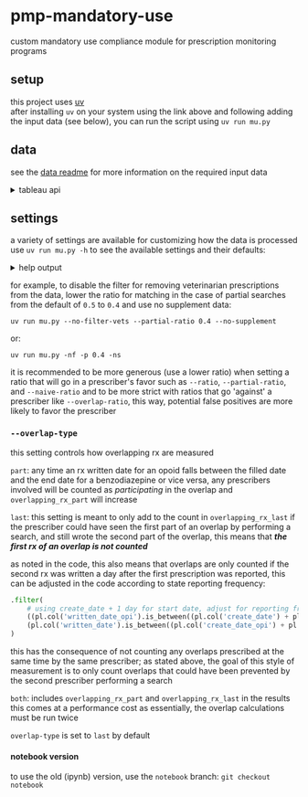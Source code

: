# pmp-mandatory-use

custom mandatory use compliance module for prescription monitoring programs

## setup

this project uses [uv](https://github.com/astral-sh/uv?tab=readme-ov-file)  
after installing `uv` on your system using the link above and following adding the input data (see below), you can run the script using `uv run mu.py`

## data

see the [data readme](data/README.md) for more information on the required input data

<details>
    <summary>tableau api</summary>

to make use of `tableauserverclient` to have the script pull the data instead of downloading manually:

1. you will need a `.env` file in the following format in the root folder of this repo:
   ```
   TABLEAU_SERVER='tableau.server.address.com'
   TABLEAU_SITE='insert-sitename'
   TABLEAU_TOKEN_NAME='INSERT-YOUR-TOKEN-NAME-HERE'
   TABLEAU_TOKEN_VALUE='INSERT-YOUR-TABLEAU-API-KEY-HERE'
   ```
   you can find your server address and site name from the url you use to access tableau, for example:
   `https://server.name.here.com/#/site/site_name` the server name would be `https://server.name.here.com` and the site name would be `site_name`
2. update the workbooks in tableau with these 4 parameters (you can set the default values all to the same date for speed in the tableau client, since the `mu` notebook sets these values itself for querying tableau anyway):
   | parameter | description |
   |------------------|-------------|
   | first_of_month | short date |
   | first_for_search | short date |
   | last_of_month | short date |
   | last_for_search | short date |
3. add the following calculated fields and set them as filters as described:
   | calculated field | data source | code | description |
   |--------------------|-----------------|----------------------------------------------------------------------------------------------|--------------------------------------------------------|
   | between_active | dispensations | [rx_end] >= [first_of_month] and [Filled At] <= [last_of_month] | replace other time based filters in `active_rx` with this set to True |
   | between_f_l_month | dispensations | [Written At] <= [last_of_month] and [Written At] >= [first_of_month] | replace other time based filters in `dispensations` with this set to True |
   | between_naive | dispensations | [naive_end] >= [first_of_month] and [Filled At] <= [last_of_month] | replace other time based filters in `naive_rx` with this set to True |
   | between_for_search | search requests | [Search Creation Date] <= [last_for_search] and [Search Creation Date] >= [first_for_search] | replace other time based filters in `searches` with this set To true |
4. use `--tableau-api` or `-ta` when running `mu.py`, if you use a different name than `mu` for the workbook you use for mandatory use in tableau, set the workbook name using `--workbook-name name` `-w name` (view names must match those in the [data readme](data/README.md) without the `_data.csv`).
5. the script automatically chooses dates, using the full previous month (if today is `May 24, 2024`, written start date will be set to `April 1, 2024` and written end date will be set to `April 30, 2024`)
6. to set custom start and end dates, use `--no-auto-date` or `-na` to turn off auto-dates, `--first-written-date` or `-f` to set the first written date and `--last-written-date` or `-l` to set the last written date
7. for example, to run the script for the month of January 2021, use `uv run mu.py -ta -na -f 2021-01-01 -l 2021-01-31`; note that setting longer date ranges will drastically effect performance, as well as risk timing out the `tableauserverclient`

</details>

## settings

a variety of settings are available for customizing how the data is processed  
use `uv run mu.py -h` to see the available settings and their defaults:

<details>
    <summary>help output</summary>

```
usage: mu.py [-h] [-r RATIO] [-p PARTIAL_RATIO] [-d DAYS_BEFORE] [-nf] [-t] [-ns] [-o OVERLAP_RATIO]
             [-ot {last,part,both}] [-n NAIVE_RATIO] [-m MME_THRESHOLD] [-ta] [-w WORKBOOK_NAME] [-na]
             [-f FIRST_WRITTEN_DATE] [-l LAST_WRITTEN_DATE]

configure constants

options:
  -h, --help            show this help message and exit
  -r, --ratio RATIO     patient name similarity ratio for full search (default: 0.7)
  -p, --partial-ratio PARTIAL_RATIO
                        patient name similarity ratio for partial search (default: 0.5)
  -d, --days-before DAYS_BEFORE
                        max number of days before an rx was written to give credit for a search (default: 7)
  -nf, --no-filter-vets
                        do not remove veterinarians from data
  -t, --testing         save progress and detail files
  -ns, --no-supplement  do not add additional information to the results
  -o, --overlap-ratio OVERLAP_RATIO
                        patient name similarity for confirming overlap (default: 0.9) only used if using
                        --supplement
  -ot, --overlap-type {last,part,both}
                        type of overlap (default: last) only used if using --supplement
  -n, --naive-ratio NAIVE_RATIO
                        ratio for opioid naive confirmation (default: 0.7) only used if using --supplement
  -m, --mme-threshold MME_THRESHOLD
                        mme threshold for single rx (default: 90)
  -ta, --tableau-api    pull tableau files using the api
  -w, --workbook-name WORKBOOK_NAME
                        workbook name in tableau (default: mu) only used if using --tableau-api
  -na, --no-auto-date   pull data based on last month only used if using --tableau-api
  -f, --first-written-date FIRST_WRITTEN_DATE
                        first written date in tableau in YYYY-MM-DD format (default: 2024-04-01) only used if
                        --tableau-api --no-auto-date
  -l, --last-written-date LAST_WRITTEN_DATE
                        last written date in tableau in YYYY-MM-DD format (default: 2024-04-30) only used if
                        --tableau-api --no-auto-date
```

</details>

for example, to disable the filter for removing veterinarian prescriptions from the data, lower the ratio for matching in the case of partial searches from the default of `0.5` to `0.4` and use no supplement data:

```
uv run mu.py --no-filter-vets --partial-ratio 0.4 --no-supplement
```

or:

```
uv run mu.py -nf -p 0.4 -ns
```

it is recommended to be more generous (use a lower ratio) when setting a ratio that will go in a prescriber's favor such as `--ratio`, `--partial-ratio`, and `--naive-ratio` and to be more strict with ratios that go 'against' a prescriber like `--overlap-ratio`, this way, potential false positives are more likely to favor the prescriber

### `--overlap-type`

this setting controls how overlapping rx are measured

`part`: any time an rx written date for an opoid falls between the filled date and the end date for a benzodiazepine or vice versa, any prescribers involved will be counted as _participating_ in the overlap and `overlapping_rx_part` will increase

`last`: this setting is meant to only add to the count in `overlapping_rx_last` if the prescriber could have seen the first part of an overlap by performing a search, and still wrote the second part of the overlap, this means that **_the first rx of an overlap is not counted_**

as noted in the code, this also means that overlaps are only counted if the second rx was written a day after the first prescription was reported, this can be adjusted in the code according to state reporting frequency:

```python
.filter(
    # using create_date + 1 day for start date, adjust for reporting frequency
    ((pl.col('written_date_opi').is_between((pl.col('create_date') + pl.duration(days=1)), pl.col('rx_end'))) |
    (pl.col('written_date').is_between((pl.col('create_date_opi') + pl.duration(days=1)), pl.col('rx_end_opi'))))
)
```

this has the consequence of not counting any overlaps prescribed at the same time by the same prescriber; as stated above, the goal of this style of measurement is to only count overlaps that could have been prevented by the second prescriber performing a search

`both`: includes `overlapping_rx_part` and `overlapping_rx_last` in the results  
this comes at a performance cost as essentially, the overlap calculations must be run twice

`overlap-type` is set to `last` by default

#### notebook version

to use the old (ipynb) version, use the `notebook` branch: `git checkout notebook`
